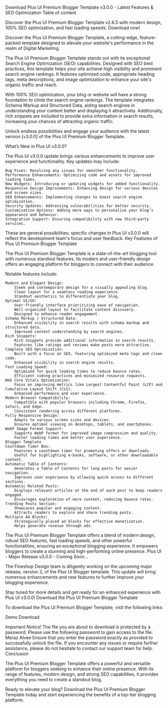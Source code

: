 
Download Plus UI Premium Blogger Template v3.0.0 - Latest Features & SEO Optimization
Table of content

Discover the Plus UI Premium Blogger Template v2.6.5 with modern design, 100% SEO optimization, and fast loading speeds. Download now!

Discover the Plus UI Premium Blogger Template, a cutting-edge, feature-packed template designed to elevate your website's performance in the realm of Digital Marketing.

The Plus UI Premium Blogger Template stands out with its exceptional Search Engine Optimization (SEO) capabilities. Designed with SEO best practices, this template helps your site achieve high visibility and prominent search engine rankings. It features optimized code, appropriate heading tags, meta descriptions, and image optimization to enhance your site's organic traffic and reach.

With 100% SEO optimization, your blog or website will have a strong foundation to climb the search engine rankings. The template integrates Schema Markup and Structured Data, aiding search engines in understanding your content better and displaying it attractively. Additionally, rich snippets are included to provide extra information in search results, increasing your chances of attracting organic traffic.

Unlock endless possibilities and engage your audience with the latest version [v3.0.0] of the Plus UI Premium Blogger Template.


What’s New in Plus UI v3.0.0?

The Plus UI v3.0.0 update brings various enhancements to improve user experience and functionality. Key updates may include:

    Bug Fixes: Resolving any issues for smoother functionality.
    Performance Enhancements: Optimizing code and assets for improved loading times.
    New Widgets: Introducing or updating widgets for added functionality.
    Responsive Design Improvements: Enhancing design for various devices and screen sizes.
    SEO Enhancements: Implementing changes to boost search engine optimization.
    Security Updates: Addressing vulnerabilities for better security.
    Customization Options: Adding more ways to personalize your blog’s appearance and behavior.
    Integration Support: Ensuring compatibility with new third-party services.

These are general possibilities; specific changes in Plus UI v3.0.0 will reflect the development team's focus and user feedback.
Key Features of Plus UI Premium Blogger Template

The Plus UI Premium Blogger Template is a state-of-the-art blogging tool with numerous standout features. Its modern and user-friendly design offers an engaging platform for bloggers to connect with their audience.

Notable features include:

    Modern and Elegant Design:
        Sleek and contemporary design for a visually appealing blog.
        Clean layout for a seamless reading experience.
        Standout aesthetics to differentiate your blog.
    Optimal UI/UX:
        User-friendly interface prioritizing ease of navigation.
        Well-organized layout to facilitate content discovery.
        Designed to enhance reader engagement.
    Schema Markup / Structured Data:
        Enhanced visibility in search results with schema markup and structured data.
        Improved content understanding by search engines.
    Rich Snippets:
        Rich snippets provide additional information in search results.
        Features like ratings and reviews make posts more attractive.
    Complete SEO Optimization:
        Built with a focus on SEO, featuring optimized meta tags and clean code.
        Enhanced visibility in search engine results.
    Fast Loading Speed:
        Optimized for quick loading times to reduce bounce rates.
        Efficient coding practices and minimized resource requests.
    Web Core Vitals Optimization:
        Focus on improving metrics like Largest Contentful Paint (LCP) and Cumulative Layout Shift (CLS).
        Enhanced performance and user experience.
    Modern Browser Compatibility:
        Compatible with popular browsers including Chrome, Firefox, Safari, and Edge.
        Consistent rendering across different platforms.
    Fully Responsive Design:
        Adapts to various screen sizes and devices.
        Ensures optimal viewing on desktops, tablets, and smartphones.
    WebP Image Format Support:
        Supports WebP format for improved image compression and quality.
        Faster loading times and better user experience.
    Blogger Template
    Countdown Timer Box:
        Features a countdown timer for promoting offers or downloads.
        Useful for highlighting e-books, software, or other downloadable content.
    Automatic Table of Contents:
        Generates a Table of Contents for long posts for easier navigation.
        Improves user experience by allowing quick access to different sections.
    Automatic Related Posts:
        Displays relevant articles at the end of each post to keep readers engaged.
        Encourages exploration of more content, reducing bounce rates.
    Trending Posts Section:
        Showcases popular and engaging content.
        Attracts readers to explore and share trending posts.
    Multiple Ad Blocks:
        Strategically placed ad blocks for effective monetization.
        Helps generate revenue through ads.

The Plus UI Premium Blogger Template offers a blend of modern design, robust SEO features, fast loading speeds, and other powerful functionalities, ensuring an exceptional blogging experience. It empowers bloggers to create a stunning and high-performing online presence.
Plus UI - Major Release v3.0.0 - Coming Soon...

The Fineshop Design team is diligently working on the upcoming major release, version 3, of the Plus UI Blogger template. This update will bring numerous enhancements and new features to further improve your blogging experience.

Stay tuned for more details and get ready for an enhanced experience with Plus UI v3.0.0!
Download the Plus UI Premium Blogger Template

To download the Plus UI Premium Blogger Template, visit the following links:

Demo Download

Important Notice! The file you are about to download is protected by a password. Please use the following password to gain access to the file: Meraz Alvee
Ensure that you enter the password exactly as provided to successfully unlock the file. If you encounter any issues or require further assistance, please do not hesitate to contact our support team for help.
Conclusion

The Plus UI Premium Blogger Template offers a powerful and versatile platform for bloggers seeking to enhance their online presence. With its range of features, modern design, and strong SEO capabilities, it provides everything you need to create a standout blog.

Ready to elevate your blog? Download the Plus UI Premium Blogger Template today and start experiencing the benefits of a top-tier blogging platform.
